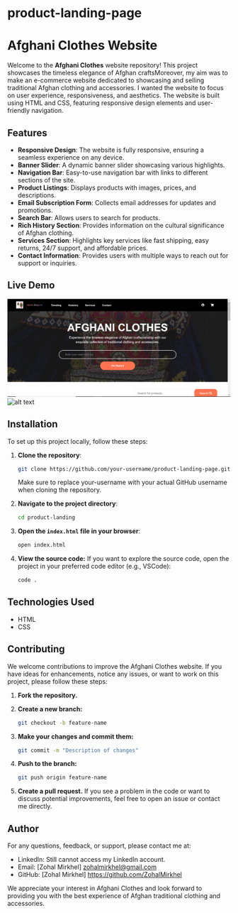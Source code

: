 # product-landing-page
# Afghani Clothes Website

Welcome to the **Afghani Clothes** website repository! This project showcases the timeless elegance of Afghan craftsMoreover, my aim was to make an e-commerce website dedicated to showcasing and selling traditional Afghan clothing and accessories. I wanted the website to focus on user experience, responsiveness, and aesthetics. The website is built using HTML and CSS, featuring responsive design elements and user-friendly navigation.

## Features

- **Responsive Design**: The website is fully responsive, ensuring a seamless experience on any device.
- **Banner Slider**: A dynamic banner slider showcasing various highlights.
- **Navigation Bar**: Easy-to-use navigation bar with links to different sections of the site.
- **Product Listings**: Displays products with images, prices, and descriptions.
- **Email Subscription Form**: Collects email addresses for updates and promotions.
- **Search Bar**: Allows users to search for products.
- **Rich History Section**: Provides information on the cultural significance of Afghan clothing.
- **Services Section**: Highlights key services like fast shipping, easy returns, 24/7 support, and affordable prices.
- **Contact Information**: Provides users with multiple ways to reach out for support or inquiries.


## Live Demo
![alt text](Product_Landing_Page.PNG)
![alt text](product_landing_page.gif)

## Installation
To set up this project locally, follow these steps:

1. **Clone the repository**:
   ```bash
   git clone https://github.com/your-username/product-landing-page.git
   ```
   Make sure to replace your-username with your actual GitHub username when cloning the repository.

2. **Navigate to the project directory**:
   ```bash
   cd product-landing
   ```

3. **Open the `index.html` file in your browser**:
   ```bash
   open index.html
   ```
   
4. **View the source code:**
If you want to explore the source code, open the project in your preferred code editor (e.g., VSCode):
   ```bash
   code .
   ```


## Technologies Used

- HTML
- CSS

## Contributing
We welcome contributions to improve the Afghani Clothes website. If you have ideas for enhancements, notice any issues, or want to work on this project, please follow these steps:

1. **Fork the repository.**

2. **Create a new branch:**
   ```bash
   git checkout -b feature-name
   ```

3. **Make your changes and commit them:**
   ```bash
   git commit -m "Description of changes"
   ```

4. **Push to the branch:**
   ```bash
   git push origin feature-name
   ```

5. **Create a pull request.**
If you see a problem in the code or want to discuss potential improvements, feel free to open an issue or contact me directly.


## Author
For any questions, feedback, or support, please contact me at:
- LinkedIn: Still cannot access my LinkedIn account.
- Email: [Zohal Mirkhel] zohalmirkhel@gmail.com
- GitHub: [Zohal Mirkhel] https://github.com/ZohalMirkhel 

We appreciate your interest in Afghani Clothes and look forward to providing you with the best experience of Afghan traditional clothing and accessories.